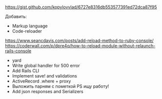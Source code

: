 https://gist.github.com/kopylovvlad/6727e8316db553577391ed72dca87f95

Добавить:

* Markup language
* Code-reloader

https://www.seancdavis.com/posts/add-reload-method-to-ruby-console/
https://coderwall.com/p/dpre4q/how-to-reload-module-without-relaunch-rails-console

* yard
* Write global handler for 500 error
* Add Rails CLI
* Implement save! and validations
* ActiveRecord .where + proxy
* Выложить парням с пометкой PS ищу работу!
* Add json responses and Serializers
